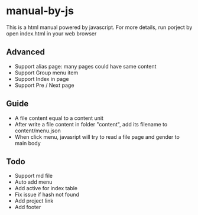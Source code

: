 # manual-by-js

This is a html manual powered by javascript. For more details, run porject by open index.html in your web browser

## Advanced
- Support alias page: many pages could have same content
- Support Group menu item
- Support Index in page
- Support Pre / Next page

## Guide
- A file content equal to a content unit
- After write a file content in folder "content", add  its filename to content/menu.json
- When click menu, javasript will try to read a file page and gender to main body


## Todo

- Support md file
- Auto add menu
- Add active for index table
- Fix issue if hash not found
- Add project link 
- Add footer
